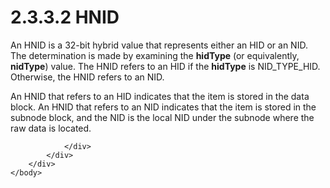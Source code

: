 <html dir="LTR" xmlns:mshelp="http://msdn.microsoft.com/mshelp" xmlns:ddue="http://ddue.schemas.microsoft.com/authoring/2003/5" xmlns:xlink="http://www.w3.org/1999/xlink" xmlns:tool="http://www.microsoft.com/tooltip">
    <head>
        <meta http-equiv="Content-Type" content="text/html; CHARSET=utf-8"></meta>
        <meta name="save" content="history"></meta>
        <title>2.3.3.2 HNID</title>
        <xml>
            <mshelp:toctitle title="2.3.3.2 HNID"></mshelp:toctitle>
            <mshelp:rltitle title="[MS-PST]: HNID"></mshelp:rltitle>
            <mshelp:keyword index="A" term="7ac490ce-31af-4a75-97df-eb9d07a003fd"></mshelp:keyword>
            <mshelp:attr name="DCSext.ContentType" value="open specification"></mshelp:attr>
            <mshelp:attr name="AssetID" value="7ac490ce-31af-4a75-97df-eb9d07a003fd"></mshelp:attr>
            <mshelp:attr name="TopicType" value="kbRef"></mshelp:attr>
            <mshelp:attr name="DCSext.Title" value="[MS-PST]: HNID" />
        </xml>
    </head>
    <body>
        <div id="header">
            <h1 class="heading">2.3.3.2 HNID</h1>
        </div>
        <div id="mainSection">
            <div id="mainBody">
                <div id="allHistory" class="saveHistory"></div>
                <div id="sectionSection0" class="section" name="collapseableSection">
                    

<p>An HNID is a 32-bit hybrid value that represents either an
HID or an NID. The determination is made by examining the <b>hidType</b> (or
equivalently, <b>nidType</b>) value. The HNID refers to an HID if the <b>hidType</b>
is NID_TYPE_HID. Otherwise, the HNID refers to an NID.</p>

<p>An HNID that refers to an HID indicates that the item is
stored in the data block. An HNID that refers to an NID indicates that the item
is stored in the subnode block, and the NID is the local NID under the subnode
where the raw data is located.</p>


                </div>
            </div>
        </div>
    </body>
</html>